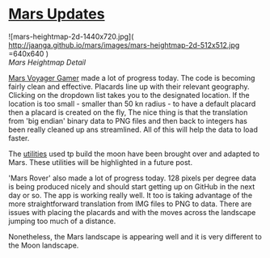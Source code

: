 [Mars Updates]( http://jaanga.github.io/outer-space/blog/index.html#2015-10-25_mars-updates_mars.md )
===

![mars-heightmap-2d-1440x720.jpg]( http://jaanga.github.io/mars/images/mars-heightmap-2d-512x512.jpg =640x640 )  
_Mars Heightmap Detail_

[Mars Voyager Gamer]( http://jaanga.github.io/mars/voyager/gamer/dev/ ) made a lot of progress today.
The code is becoming fairly clean and effective. Placards line up with their relevant geography.
Clicking on the dropdown list takes you to the designated location. 
If the location is too small - smaller than 50 kn radius - to have a default placard then a placard is created on the fly,
The nice thing is that the translation from 'big endian' binary data to PNG files and then back to integers has been really cleaned up ans streamlined.
All of this will help the data to load faster.

The [utilities]( https://github.com/jaanga/mars/tree/gh-pages/utilities ) used tp build the moon have been brought over and adapted to Mars.
These utilities will be highlighted in a future post.

'Mars Rover' also made a lot of progress today. 128 pixels per degree data is being produced nicely and should start getting up on GitHub in the next day or so.
The app is working really well. It too is taking advantage of the more straightforward translation from IMG files to PNG to data.
There are issues with placing the placards and with the moves across the landscape jumping too much of a distance.

Nonetheless, the Mars landscape is appearing well and it is very different to the Moon landscape.





